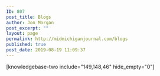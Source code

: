 ```yaml
---
ID: 807
post_title: Blogs
author: Jon Morgan
post_excerpt: ""
layout: page
permalink: http://midmichiganjournal.com/blogs
published: true
post_date: 2019-08-19 11:09:37
---
```

[knowledgebase-two include="149,148,46" hide_empty="0"]

&nbsp;